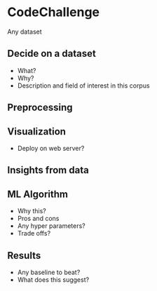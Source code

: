 # CodeChallenge
Any dataset 



## Decide on a dataset

- What? 
- Why?
- Description and field of interest in this corpus



## Preprocessing




## Visualization

- Deploy on web server?



## Insights from data






## ML Algorithm

- Why this?
- Pros and cons
- Any hyper parameters?
- Trade offs?



## Results

- Any baseline to beat?
- What does this suggest?



